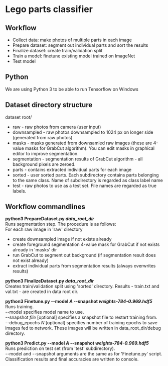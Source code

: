 # Lego parts classifier

## Workflow
* Collect data: make photos of multiple parts in each image
* Prepare dataset: segment out individual parts and sort the results
* Finalize dataset: create train/validation split
* Train a model: finetune existing model trained on ImageNet
* Test model

## Python
We are using Python 3 to be able to run Tensorflow on Windows

## Dataset directory structure
dataset root/
* raw - raw photos from camera (user input)
* downsampled - raw photos downsampled to 1024 px on longer side (generated from raw photos)
* masks - masks generated from downsamled raw images (these are 4-value masks for GrabCut algorithm). You can edit masks in graphical editor to improve segmentation.
* segmentation - segmentation results of GrabCut algorithm - all background pixels are zeroed.
* parts - contains extracted individual parts for each image
* sorted - user sorted parts. Each subdirectory contains parts belonging to the same class. Name of subdirectory is regarded as class label name
* test - raw photos to use as a test set. File names are regarded as true labels.

## Workflow commandlines

<b>python3 PrepareDataset.py <i>data_root_dir</i></b>\
Runs segmentation step. The procedure is as follows:\
For each raw image in 'raw' directory
* create downsampled image if not exists already
* create foreground segmentation 4-value mask for GrabCut if not exists already in 'masks' dir
* run GrabCut to segment out background (if segmentation result does not exist already) 
* extract individual parts from segmentation results (always overwrites results)

<b>python3 FinalizeDataset.py <i>data_root_dir</i></b>\
Creates train/validation split using 'sorted' directory.
Results - train.txt and val.txt - are created in data root dir.

<b>python3 Finetune.py --model <i>A</i> --snapshot <i>weights-784-0.969.hdf5</i></b>\
Runs training.\
--model specifies model name to use.\
--snapshot <i>file</i> [optional] specifies a snapshot file to restart training from.\
--debug_epochs <i>N</i> [optional] specifies number of training epochs to save images fed to network. These images will be written in data_root_dir/debug directory.
 
<b>python3 Predict.py --model <i>A</i> --snapshot <i>weights-784-0.969.hdf5</i></b>\
Runs prediction on test set (from 'test' subdirectory).\
--model and --snapshot arguments are the same as for 'Finetune.py' script.\
Classification results and final accuracies are written to console.
 